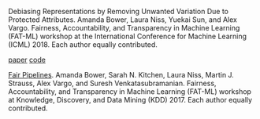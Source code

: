 Debiasing Representations by Removing Unwanted Variation Due to Protected Attributes. Amanda Bower, Laura Niss, Yuekai Sun, and Alex Vargo.  Fairness, Accountability, and Transparency in Machine Learning (FAT-ML) workshop at the International Conference for Machine Learning (ICML) 2018. Each author equally contributed.

[paper](https://arxiv.org/pdf/1807.00461.pdf) [code](https://github.com/Amandarg/debias)

[Fair Pipelines](https://arxiv.org/pdf/1707.00391.pdf). Amanda Bower, Sarah N. Kitchen, Laura Niss, Martin J. Strauss, Alex Vargo, and Suresh Venkatasubramanian. Fairness, Accountability, and Transparency in Machine Learning (FAT-ML) workshop at Knowledge, Discovery, and Data Mining (KDD) 2017. Each author equally contributed.
